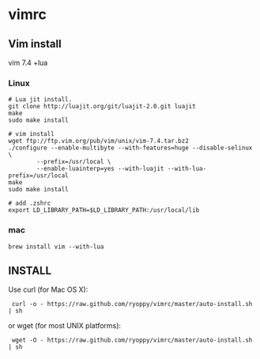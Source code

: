 vimrc
======================================

Vim install
----

vim 7.4 +lua

### Linux

```
# Lua jit install.
git clone http://luajit.org/git/luajit-2.0.git luajit 
make
sudo make install

# vim install
wget ftp://ftp.vim.org/pub/vim/unix/vim-7.4.tar.bz2
./configure --enable-multibyte --with-features=huge --disable-selinux \
        --prefix=/usr/local \
        --enable-luainterp=yes --with-luajit --with-lua-prefix=/usr/local 
make
sudo make install
```

```
# add .zshrc
export LD_LIBRARY_PATH=$LD_LIBRARY_PATH:/usr/local/lib
```

### mac

```
brew install vim --with-lua
```

INSTALL
----

Use curl (for Mac OS X):

     curl -o - https://raw.github.com/ryoppy/vimrc/master/auto-install.sh | sh

or wget (for most UNIX platforms):

     wget -O - https://raw.github.com/ryoppy/vimrc/master/auto-install.sh | sh


